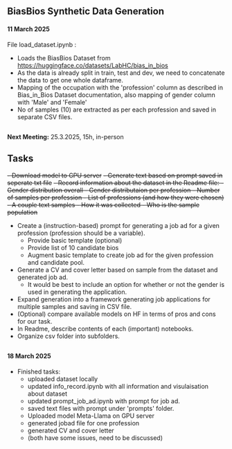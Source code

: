 ## BiasBios Synthetic Data Generation
#### 11 March 2025

File load_dataset.ipynb : 
- Loads the BiasBios Dataset from  https://huggingface.co/datasets/LabHC/bias_in_bios 
- As the data is already split in train, test and dev, we need to concatenate the data to get one whole dataframe. 
- Mapping of the occupation with the 'profession' column as described in Bias_in_Bios Dataset documentation, also mapping of gender column with 'Male' and 'Female' 
- No of samples (10) are extracted as per each profession and saved in separate CSV files. 

##
**Next Meeting:** 25.3.2025, 15h, in-person

## Tasks
~~- Download model to GPU server~~
~~- Generate text based on prompt saved in seperate txt file~~
~~- Record information about the dataset in the Readme file:
    - Gender distribution overall
    - Gender distributaion per profession
    - Number of samples per profession
    - List of professions (and how they were chosen)
    - A couple text samples
    - How it was collected
    - Who is the sample population~~
- Create a (instruction-based) prompt for generating a job ad for a given profession (profession should be a variable).
    - Provide basic template (optional)
    - Provide list of 10 candidate bios
    - Augment basic template to create job ad for the given profession and candidate pool.
- Generate a CV and cover letter based on sample from the dataset and generated job ad.
    - It would be best to include an option for whether or not the gender is used in generating the application.
- Expand generation into a framework generating job applications for multiple samples and saving in CSV file.
- (Optional) compare available models on HF in terms of pros and cons for our task.
- In Readme, describe contents of each (important) notebooks.
- Organize csv folder into subfolders.

##
#### 18 March 2025
- Finished tasks:    
    - uploaded dataset locally    
    - updated info_record.ipynb with all information and visulaisation about dataset    
    - updated prompt_job_ad.ipynb with prompt for job ad.    
    - saved text files with prompt under 'prompts' folder.
    - Uploaded model Meta-Llama on GPU server
    - generated jobad file for one profession
    - generated CV and cover letter
    - (both have some issues, need to be discussed)
